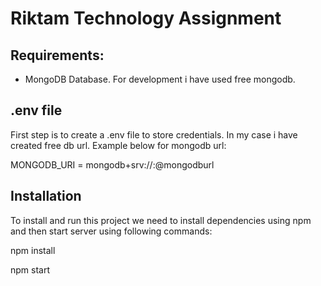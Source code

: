 # Riktam Technology Assignment

## Requirements:
- MongoDB Database. For development i have used free mongodb.

## .env file
First step is to create a .env file to store credentials. In my case i have created free db url. Example below for mongodb url:

MONGODB_URI = mongodb+srv://<username>:<password>@mongodburl

## Installation
To install and run this project we need to install dependencies using npm and then start server using following commands:

npm install

npm start